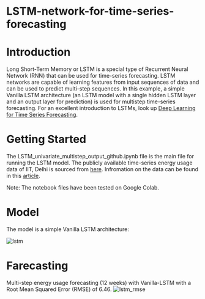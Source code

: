 # LSTM-network-for-time-series-forecasting
# Introduction 
Long Short-Term Memory or LSTM is a special type of Recurrent Neural Network (RNN) that can be used for time-series forecasting. LSTM networks are capable of learning features from input sequences of data and can be used to predict multi-step sequences. In this example, a simple Vanilla LSTM architecture (an LSTM model with a single hidden LSTM layer and an output layer for prediction) is used for multistep time-series forecasting. For an excellent introduction to LSTMs, look up [Deep Learning for Time Series Forecasting](https://machinelearningmastery.com/deep-learning-for-time-series-forecasting/).
# Getting Started
The LSTM_univariate_multistep_output_github.ipynb file is the main file for running the LSTM model. The publicly available time-series energy usage data of IIT, Delhi is sourced from [here](https://figshare.com/articles/dataset/Energy_dataset_of_IIITD/6007637/1). Infromation on the data can be found in this [article](https://www.nature.com/articles/sdata201915).

Note: The notebook files have been tested on Google Colab. 
# Model
The model is a simple Vanilla LSTM architecture:

![lstm](https://github.com/muntasirhsn/LSTM-network-for-time-series-forecasting/assets/29087240/53bf6770-6330-436a-b717-66221379bacd)
# Farecasting
Multi-step energy usage forecasting (12 weeks) with Vanilla-LSTM with a Root Mean Squared Error (RMSE) of 6.46.
![lstm_rmse](https://github.com/muntasirhsn/LSTM-network-for-time-series-forecasting/assets/29087240/11c8665e-eac3-4e4b-af31-f59c3670880b)




